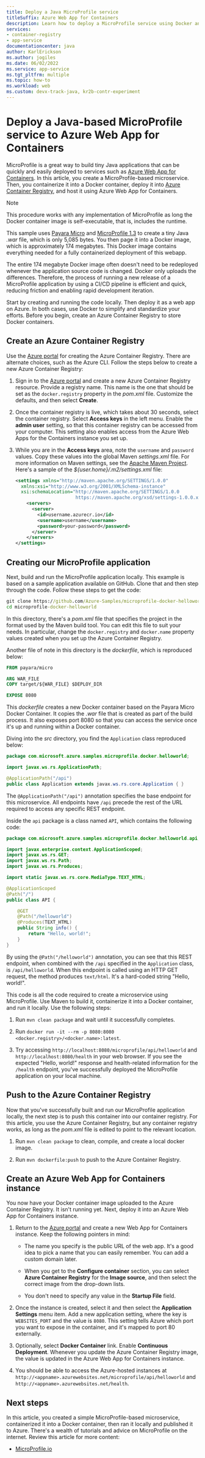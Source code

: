 ```yaml
---
title: Deploy a Java MicroProfile service 
titleSuffix: Azure Web App for Containers
description: Learn how to deploy a MicroProfile service using Docker and Azure Web App for Containers. Build tiny Java applications that can be quickly and easily deployed.
services:
- container-registry
- app-service
documentationcenter: java
author: KarlErickson
ms.author: jogiles
ms.date: 06/02/2022
ms.service: app-service
ms.tgt_pltfrm: multiple
ms.topic: how-to
ms.workload: web
ms.custom: devx-track-java, kr2b-contr-experiment
---
```


# Deploy a Java-based MicroProfile service to Azure Web App for Containers

MicroProfile is a great way to build tiny Java applications that can be quickly and easily deployed to services such as [Azure Web App for Containers](https://azure.microsoft.com/services/app-service/containers/). In this article, you create a MicroProfile-based microservice. Then, you containerize it into a Docker container, deploy it into [Azure Container Registry](https://azure.microsoft.com/services/container-registry/), and host it using Azure Web App for Containers.

> [!NOTE]
> This procedure works with any implementation of MicroProfile as long the Docker container image is self-executable, that is, includes the runtime.

This sample uses [Payara Micro](https://www.payara.fish/products/payara-micro/) and [MicroProfile 1.3](https://microprofile.io/) to create a tiny Java *.war* file, which is only 5,085 bytes. You then page it into a Docker image, which is approximately 174 megabytes. This Docker image contains everything needed for a fully containerized deployment of this webapp.

The entire 174 megabyte Docker image often doesn't need to be redeployed whenever the application source code is changed. Docker only uploads the differences. Therefore, the process of running a new release of a MicroProfile application by using a CI/CD pipeline is efficient and quick, reducing friction and enabling rapid development iteration.

Start by creating and running the code locally. Then deploy it as a web app on Azure. In both cases, use Docker to simplify and standardize your efforts. Before you begin, create an Azure Container Registry to store Docker containers.

## Create an Azure Container Registry

Use the [Azure portal](https://portal.azure.com) for creating the Azure Container Registry. There are alternate choices, such as the Azure CLI. Follow the steps below to create a new Azure Container Registry:

1. Sign in to the [Azure portal](https://portal.azure.com) and create a new Azure Container Registry resource. Provide a registry name. This name is the one that should be set as the `docker.registry` property in the *pom.xml* file. Customize the defaults, and then select **Create**.

1. Once the container registry is live, which takes about 30 seconds, select the container registry. Select **Access keys** in the left menu. Enable the **admin user** setting, so that this container registry can be accessed from your computer. This setting also enables access from the Azure Web Apps for the Containers instance you set up.

1. While you are in the **Access keys** area, note the `username` and `password` values. Copy these values into the global Maven *settings.xml* file. For more information on Maven settings, see the [Apache Maven Project](https://maven.apache.org/settings.html). Here's a sample of the *${user.home}/.m2/settings.xml* file:

    ```xml
    <settings xmlns="http://maven.apache.org/SETTINGS/1.0.0"
      xmlns:xsi="http://www.w3.org/2001/XMLSchema-instance"
      xsi:schemaLocation="http://maven.apache.org/SETTINGS/1.0.0
                          https://maven.apache.org/xsd/settings-1.0.0.xsd">
        <servers>
          <server>
            <id>username.azurecr.io</id>
            <username>username</username>
            <password>your-password</password>
          </server>
        </servers>
    </settings>
    ```

## Creating our MicroProfile application

Next, build and run the MicroProfile application locally. This example is based on a sample application available on GitHub. Clone that and then step through the code. Follow these steps to get the code:

```cmd
git clone https://github.com/Azure-Samples/microprofile-docker-helloworld.git
cd microprofile-docker-helloworld
```

In this directory, there's a *pom.xml* file that specifies the project in the format used by the Maven build tool. You can edit this file to suit your needs. In particular, change the `docker.registry` and `docker.name` property values created when you set up the Azure Container Registry.

Another file of note in this directory is the *dockerfile*, which is reproduced below:

```dockerfile
FROM payara/micro

ARG WAR_FILE
COPY target/${WAR_FILE} $DEPLOY_DIR

EXPOSE 8080
```

This *dockerfile* creates a new Docker container based on the Payara Micro Docker Container. It copies the *.war* file that is created as part of the build process. It also exposes port 8080 so that you can access the service once it's up and running within a Docker container.

Diving into the *src* directory, you find the `Application` class reproduced below:

```java
package com.microsoft.azure.samples.microprofile.docker.helloworld;

import javax.ws.rs.ApplicationPath;

@ApplicationPath("/api")
public class Application extends javax.ws.rs.core.Application { }
```

The `@ApplicationPath("/api")` annotation specifies the base endpoint for this microservice. All endpoints have `/api` precede the rest of the URL required to access any specific REST endpoint.

Inside the `api` package is a class named `API`, which contains the following code:

```java
package com.microsoft.azure.samples.microprofile.docker.helloworld.api;

import javax.enterprise.context.ApplicationScoped;
import javax.ws.rs.GET;
import javax.ws.rs.Path;
import javax.ws.rs.Produces;

import static javax.ws.rs.core.MediaType.TEXT_HTML;

@ApplicationScoped
@Path("/")
public class API {

    @GET
    @Path("/helloworld")
    @Produces(TEXT_HTML)
    public String info() {
        return "Hello, world!";
    }
}
```

By using the `@Path("/helloworld")` annotation, you can see that this REST endpoint, when combined with the `/api` specified in the `Application` class, is `/api/helloworld`. When this endpoint is called using an HTTP GET request, the method produces `text/html`. It's a hard-coded string "Hello, world!".

This code is all the code required to create a microservice using MicroProfile. Use Maven to build it, containerize it into a Docker container, and run it locally. Use the following steps:

1. Run `mvn clean package` and wait until it successfully completes.

1. Run `docker run -it --rm -p 8080:8080 <docker.registry>/<docker.name>:latest`.

1. Try accessing `http://localhost:8080/microprofile/api/helloworld` and `http://localhost:8080/health` in your web browser. If you see the expected "Hello, world!" response and health-related information for the `/health` endpoint, you've successfully deployed the MicroProfile application on your local machine.

## Push to the Azure Container Registry

Now that you've successfully built and run our MicroProfile application locally, the next step is to push this container into our container registry. For this article, you use the Azure Container Registry, but any container registry works, as long as the *pom.xml* file is edited to point to the relevant location.

1. Run `mvn clean package` to clean, compile, and create a local docker image.

2. Run `mvn dockerfile:push` to push to the Azure Container Registry.

## Create an Azure Web App for Containers instance

You now have your Docker container image uploaded to the Azure Container Registry. It isn't running yet. Next, deploy it into an Azure Web App for Containers instance.

1. Return to the [Azure portal](https://portal.azure.com) and create a new Web App for Containers instance. Keep the following pointers in mind:

   - The name you specify is the public URL of the web app. It's a good idea to pick a name that you can easily remember. You can add a custom domain later.

   - When you get to the **Configure container** section, you can select **Azure Container Registry** for the **Image source**, and then select the correct image from the drop-down lists.

   - You don't need to specify any value in the **Startup File** field.

1. Once the instance is created, select it and then select the **Application Settings** menu item. Add a new application setting, where the key is `WEBSITES_PORT` and the value is `8080`. This setting tells Azure which port you want to expose in the container, and it's mapped to port 80 externally.

1. Optionally, select **Docker Container** link. Enable **Continuous Deployment**. Whenever you update the Azure Container Registry image, the value is updated in the Azure Web App for Containers instance.

1. You should be able to access the Azure-hosted instances at `http://<appname>.azurewebsites.net/microprofile/api/helloworld` and `http://<appname>.azurewebsites.net/health`.

## Next steps

In this article, you created a simple MicroProfile-based microservice, containerized it into a Docker container, then ran it locally and published it to Azure. There's a wealth of tutorials and advice on MicroProfile on the internet. Review this article for more content:

- [MicroProfile.io](https://microprofile.io/)
